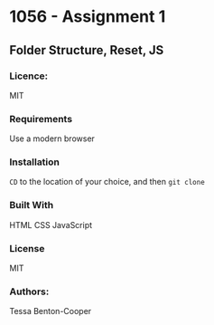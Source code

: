 # 1056 - Assignment 1

## Folder Structure, Reset, JS

### Licence:
MIT

### Requirements
Use a modern browser

### Installation
`CD` to the location of your choice, and then `git clone`

### Built With
HTML
CSS
JavaScript 

### License
MIT

### Authors:
Tessa Benton-Cooper